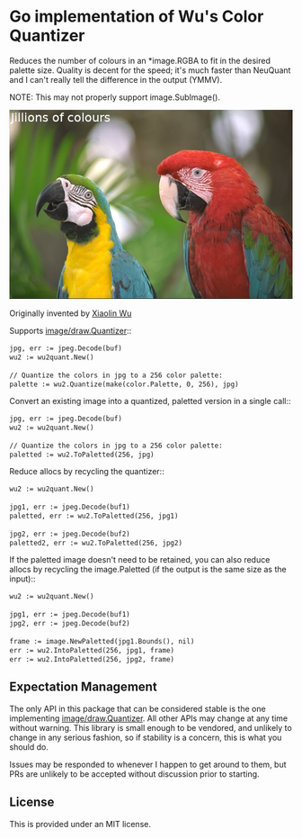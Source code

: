 Go implementation of Wu's Color Quantizer
=========================================

Reduces the number of colours in an *image.RGBA to fit in the desired palette
size. Quality is decent for the speed; it's much faster than NeuQuant and I
can't really tell the difference in the output (YMMV).

NOTE: This may not properly support image.SubImage().

![](https://github.com/shabbyrobe/wu2quant/blob/main/demo/kodimg23.apng?raw=true)

Originally invented by [Xiaolin Wu](https://www.ece.mcmaster.ca/~xwu/)

Supports [image/draw.Quantizer](https://golang.org/pkg/image/draw/#Quantizer)::

    jpg, err := jpeg.Decode(buf)
    wu2 := wu2quant.New()

    // Quantize the colors in jpg to a 256 color palette:
    palette := wu2.Quantize(make(color.Palette, 0, 256), jpg)

Convert an existing image into a quantized, paletted version in a single call::

    jpg, err := jpeg.Decode(buf)
    wu2 := wu2quant.New()

    // Quantize the colors in jpg to a 256 color palette:
    paletted := wu2.ToPaletted(256, jpg)

Reduce allocs by recycling the quantizer::

    wu2 := wu2quant.New()

    jpg1, err := jpeg.Decode(buf1)
    paletted, err := wu2.ToPaletted(256, jpg1)

    jpg2, err := jpeg.Decode(buf2)
    paletted2, err := wu2.ToPaletted(256, jpg2)

If the paletted image doesn't need to be retained, you can also reduce allocs
by recycling the image.Paletted (if the output is the same size as the input)::

    wu2 := wu2quant.New()

    jpg1, err := jpeg.Decode(buf1)
    jpg2, err := jpeg.Decode(buf2)

    frame := image.NewPaletted(jpg1.Bounds(), nil)
    err := wu2.IntoPaletted(256, jpg1, frame)
    err := wu2.IntoPaletted(256, jpg2, frame)


## Expectation Management

The only API in this package that can be considered stable is the one implementing
[image/draw.Quantizer](https://golang.org/pkg/image/draw/#Quantizer). All other APIs
may change at any time without warning. This library is small enough to be vendored,
and unlikely to change in any serious fashion, so if stability is a concern, this is
what you should do.

Issues may be responded to whenever I happen to get around to them, but PRs are
unlikely to be accepted without discussion prior to starting.


## License

This is provided under an MIT license.

